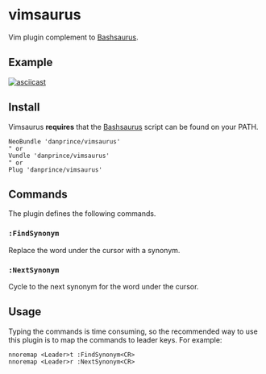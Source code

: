 # vimsaurus
Vim plugin complement to [Bashsaurus][1].

## Example
[![asciicast](https://asciinema.org/a/edoazzmuqmtmtlnx5dhph3b5z.png)](https://asciinema.org/a/edoazzmuqmtmtlnx5dhph3b5z)

## Install
Vimsaurus __requires__ that the [Bashsaurus][1] script can be found on your PATH.

```
NeoBundle 'danprince/vimsaurus'
" or
Vundle 'danprince/vimsaurus'
" or
Plug 'danprince/vimsaurus'
```

## Commands
The plugin defines the following commands.

### `:FindSynonym`
Replace the word under the cursor with a synonym.

### `:NextSynonym`
Cycle to the next synonym for the word under the cursor.

## Usage
Typing the commands is time consuming, so the recommended way to use this plugin is to map the commands to leader keys. For example:

```vim
nnoremap <Leader>t :FindSynonym<CR>
nnoremap <Leader>r :NextSynonym<CR>
```

[1]: https://github.com/danprince/bashsaurus
